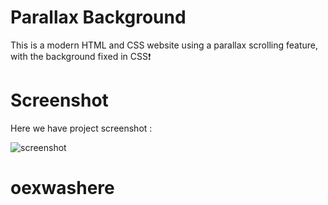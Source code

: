 # Parallax Background

This is a modern HTML and CSS website using a parallax scrolling feature, with the background fixed in CSS❗️

# Screenshot

Here we have project screenshot :

![screenshot](screenshot.png)

# oexwashere
